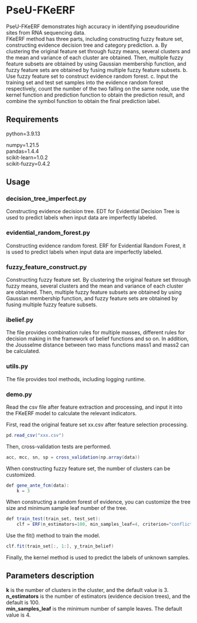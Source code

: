 # PseU-FKeERF
PseU-FKeERF demonstrates high accuracy in identifying pseudouridine sites from RNA sequencing data.<br>
FKeERF method has three parts, including constructing fuzzy feature set, constructing evidence decision tree and category prediction. a. By clustering the original feature set through fuzzy means, several clusters and the mean and variance of each cluster are obtained. Then, multiple fuzzy feature subsets are obtained by using Gaussian membership function, and fuzzy feature sets are obtained by fusing multiple fuzzy feature subsets. b. Use fuzzy feature set to construct evidence random forest. c. Input the training set and test set samples into the evidence random forest respectively, count the number of the two falling on the same node, use the kernel function and prediction function to obtain the prediction result, and combine the symbol function to obtain the final prediction label.

## Requirements
python=3.9.13

numpy=1.21.5<br>
pandas=1.4.4<br>
scikit-learn=1.0.2<br>
scikit-fuzzy=0.4.2<br>


## Usage
### decision_tree_imperfect.py
Constructing evidence decision tree. EDT for Evidential Decision Tree is used to predict labels when input data are imperfectly labeled.
### evidential_random_forest.py
Constructing evidence random forest. ERF for Evidential Random Forest, it is used to predict labels when input data are imperfectly labeled.
### fuzzy_feature_construct.py
Constructing fuzzy feature set. By clustering the original feature set through fuzzy means, several clusters and the mean and variance of each cluster are obtained. Then, multiple fuzzy feature subsets are obtained by using Gaussian membership function, and fuzzy feature sets are obtained by fusing multiple fuzzy feature subsets.
### ibelief.py
The file provides combination rules for multiple masses, different rules for decision making in the framework of belief functions and so on. In addition, the Jousselme distance between two mass functions mass1 and mass2 can be calculated.
### utils.py
The file provides tool methods, including logging runtime.
### demo.py
Read the csv file after feature extraction and processing, and input it into the FKeERF model to calculate the relevant indicators.<br>

First, read the original feature set xx.csv after feature selection processing.<br>
```java
pd.read_csv("xxx.csv")
```
Then, cross-validation tests are performed.<br>
```java
acc, mcc, sn, sp = cross_validation(np.array(data))
```
When constructing fuzzy feature set, the number of clusters can be customized. <br>
```java
def gene_ante_fcm(data):
    k = 3
```
When constructing a random forest of evidence, you can customize the tree size and minimum sample leaf number of the tree.<br>
```java
def train_test(train_set, test_set):
    clf = ERF(n_estimators=100, min_samples_leaf=4, criterion="conflict", rf_max_features="sqrt", n_jobs=1)
```
Use the fit() method to train the model.<br>
```java
clf.fit(train_set[:, 1:], y_train_belief)
```
Finally, the kernel method is used to predict the labels of unknown samples.<br>

## Parameters description
**k** is the number of clusters in the cluster, and the default value is 3. <br>
**n_estimators** is the number of estimators (evidence decision trees), and the default is 100. <br>
**min_samples_leaf** is the minimum number of sample leaves. The default value is 4. <br>





